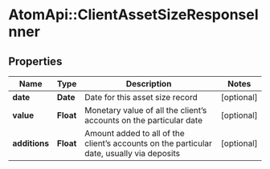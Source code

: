 # AtomApi::ClientAssetSizeResponseInner

## Properties
Name | Type | Description | Notes
------------ | ------------- | ------------- | -------------
**date** | **Date** | Date for this asset size record | [optional] 
**value** | **Float** | Monetary value of all the client’s accounts on the particular date | [optional] 
**additions** | **Float** | Amount added to all of the client’s accounts on the particular date, usually via deposits | [optional] 


